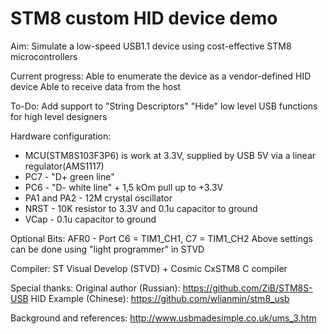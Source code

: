 # STM8 custom HID device demo
Aim:
Simulate a low-speed USB1.1 device using cost-effective STM8 microcontrollers

Current progress:
Able to enumerate the device as a vendor-defined HID device
Able to receive data from the host

To-Do:
Add support to "String Descriptors"
"Hide" low level USB functions for high level designers

Hardware configuration:
- MCU(STM8S103F3P6) is work at 3.3V, supplied by USB 5V via a linear regulator(AMS1117)
- PC7 - "D+ green line"
- PC6 - "D- white line" + 1,5 kOm pull up to +3.3V
- PA1 and PA2 - 12M crystal oscillator
- NRST - 10K resistor to 3.3V and 0.1u capacitor to ground
- VCap - 0.1u capacitor to ground

Optional Bits:
AFR0 - Port C6 = TIM1_CH1, C7 = TIM1_CH2
Above settings can be done using "light programmer" in STVD

Compiler: 
ST Visual Develop (STVD) + Cosmic CxSTM8 C compiler

Special thanks:
Original author (Russian):
https://github.com/ZiB/STM8S-USB
HID Example (Chinese):
https://github.com/wlianmin/stm8_usb


Background and references:
http://www.usbmadesimple.co.uk/ums_3.htm